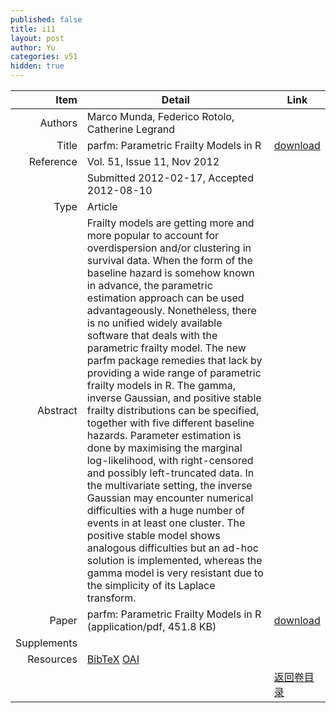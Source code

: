 ```yaml
---
published: false
title: i11
layout: post
author: Yu
categories: v51
hidden: true
---
```


| Item | Detail | Link |
|---:|---|---|
| Authors | Marco Munda, Federico Rotolo, Catherine Legrand| |
| Title |parfm: Parametric Frailty Models in R | [download](http://www.jstatsoft.org/v51/i11/paper) |
| Reference |Vol. 51, Issue 11, Nov 2012 | |
| | Submitted 2012-02-17, Accepted 2012-08-10| | 
| Type | Article| |
| Abstract | Frailty models are getting more and more popular to account for overdispersion and/or clustering in survival data. When the form of the baseline hazard is somehow known in advance, the parametric estimation approach can be used advantageously. Nonetheless, there is no unified widely available software that deals with the parametric frailty model. The new parfm package remedies that lack by providing a wide range of parametric frailty models in R. The gamma, inverse Gaussian, and positive stable frailty distributions can be specified, together with five different baseline hazards. Parameter estimation is done by maximising the marginal log-likelihood, with right-censored and possibly left-truncated data. In the multivariate setting, the inverse Gaussian may encounter numerical difficulties with a huge number of events in at least one cluster. The positive stable model shows analogous difficulties but an ad-hoc solution is implemented, whereas the gamma model is very resistant due to the simplicity of its Laplace transform.| |
| Paper | parfm: Parametric Frailty Models in R  (application/pdf, 451.8 KB)| [download](http://www.jstatsoft.org/v51/i11/paper) |
| Supplements | | |
| Resources | [BibTeX](http://www.jstatsoft.org/v51/i11/bibtex) [OAI](http://www.jstatsoft.org/oai?verb=GetRecord&identifier=oai.jstatsoft/v51/i11&prefix=oai_dc)| |
| |  | [返回卷目录]({{site.baseurl}}/volume/v51.html) |